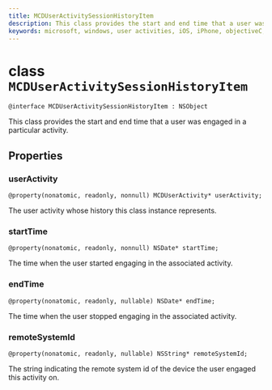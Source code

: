 ```yaml
---
title: MCDUserActivitySessionHistoryItem
description: This class provides the start and end time that a user was engaged in a particular activity.
keywords: microsoft, windows, user activities, iOS, iPhone, objectiveC, connected devices, Project Rome 
---
```


# class `MCDUserActivitySessionHistoryItem`

```
@interface MCDUserActivitySessionHistoryItem : NSObject
```

This class provides the start and end time that a user was engaged in a particular activity.


## Properties

### userActivity
`@property(nonatomic, readonly, nonnull) MCDUserActivity* userActivity;`

The user activity whose history this class instance represents.

### startTime
`@property(nonatomic, readonly, nonnull) NSDate* startTime;`

The time when the user started engaging in the associated activity.

### endTime
`@property(nonatomic, readonly, nullable) NSDate* endTime;`

The time when the user stopped engaging in the associated activity.

### remoteSystemId
`@property(nonatomic, readonly, nullable) NSString* remoteSystemId;`

The string indicating the remote system id of the device the user engaged this activity on.